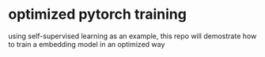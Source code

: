 # optimized pytorch training

using self-supervised learning as an example, this repo will demostrate how to train a embedding model in an optimized way